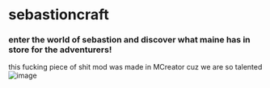 # sebastioncraft
### enter the world of sebastion and discover what maine has in store for the adventurers!
this fucking piece of shit mod was made in MCreator cuz we are so talented ![image](https://f4.bcbits.com/img/a4265406914_10.jpg)
